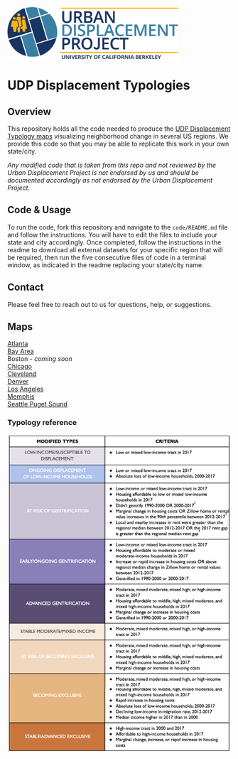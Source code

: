 <a href='https://www.urbandisplacement.org/'><img src='.assets/images/blue_udp_logo.png' align="top" height="120" />
</a>

# UDP Displacement Typologies 
 
## Overview
 
This repository holds all the code needed to produce the [UDP Displacement Typology maps](https://urbandisplacement.org) visualizing neighborhood change in several US regions. We provide this code so that you may be able to replicate this work in your own state/city.
 
*Any modified code that is taken from this repo and not reviewed by the Urban Displacement Project is not endorsed by us and should be documented accordingly as not endorsed by the Urban Displacement Project.*
 
## Code & Usage
 
To run the code, fork this repository and navigate to the `code/README.md` file and follow the instructions. You will have to edit the files to include your state and city accordingly. Once completed, follow the instructions in the readme to download all external datasets for your specific region that will be required, then run the five consecutive files of code in a terminal window, as indicated in the readme replacing your state/city name.
 
## Contact
 
Please feel free to reach out to us for questions, help, or suggestions.
 
## Maps

[Atlanta](http://cci-ucb.github.io/displacement-typologies/maps/atlanta_udp.html)  
[Bay Area](http://cci-ucb.github.io/displacement-typologies/maps/sanfrancisco_udp.html)  
Boston - *coming soon*  
[Chicago](http://cci-ucb.github.io/displacement-typologies/maps/chicago_udp.html)  
[Cleveland](http://cci-ucb.github.io/displacement-typologies/maps/cleveland_udp.html)  
[Denver](http://cci-ucb.github.io/displacement-typologies/maps/denver_udp.html)  
[Los Angeles](http://cci-ucb.github.io/displacement-typologies/maps/losangeles_udp.html)  
[Memphis](http://cci-ucb.github.io/displacement-typologies/maps/memphis_sparcc.html)  <!-- adjust URL once fixed -->  
[Seattle Puget Sound](http://cci-ucb.github.io/displacement-typologies/maps/seattle_udp.html)  

### Typology reference

<a href='https://www.urbandisplacement.org/'><img src='.assets/images/typology_sheet.png'/></a>
